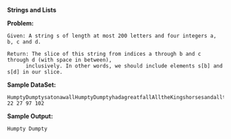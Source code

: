 **Strings and Lists**

**Problem:**
	
	Given: A string s of length at most 200 letters and four integers a, b, c and d.
	
	Return: The slice of this string from indices a through b and c through d (with space in between), 
          inclusively. In other words, we should include elements s[b] and s[d] in our slice.
	
**Sample DataSet:**
	
	HumptyDumptysatonawallHumptyDumptyhadagreatfallAlltheKingshorsesandalltheKingsmenCouldntputHumptyDumptyinhisplaceagain.
	22 27 97 102
  
**Sample Output:**
	
	Humpty Dumpty
